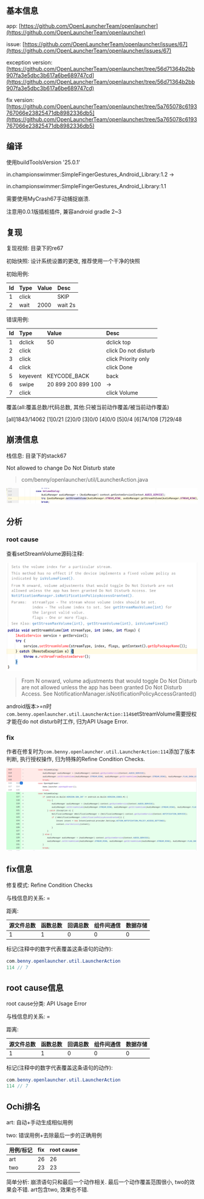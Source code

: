 ## 基本信息

app: [https://github.com/OpenLauncherTeam/openlauncher](https://github.com/OpenLauncherTeam/openlauncher)

issue: [https://github.com/OpenLauncherTeam/openlauncher/issues/67](https://github.com/OpenLauncherTeam/openlauncher/issues/67)

exception version: [https://github.com/OpenLauncherTeam/openlauncher/tree/56d71364b2bb907fa3e5dbc3b617a6be689747cd](https://github.com/OpenLauncherTeam/openlauncher/tree/56d71364b2bb907fa3e5dbc3b617a6be689747cd)

fix version: [https://github.com/OpenLauncherTeam/openlauncher/tree/5a765078c6193767066e23825471db8982336db5](https://github.com/OpenLauncherTeam/openlauncher/tree/5a765078c6193767066e23825471db8982336db5)

## 编译

使用buildToolsVersion '25.0.1'

in.championswimmer:SimpleFingerGestures_Android_Library:1.2 ->

in.championswimmer:SimpleFingerGestures_Android_Library:1.1

需要使用MyCrash67手动捕捉崩溃.

注意用0.0.1版插桩插件, 兼容android gradle 2~3

## 复现

复现视频: 目录下的re67

初始快照: 设计系统设置的更改, 推荐使用一个干净的快照

初始用例: 

|Id|Type|Value|Desc|
|:----|:----|:----|:----|
|1|click|    |SKIP|
|2|wait|2000|wait 2s|

错误用例:

|Id|Type|Value|Desc|
|:----|:----|:----|:----|
|1|dclick|50|dclick top|
|2|click|    |click Do not disturb|
|3|click|    |click Priority only|
|4|click|    |click Done|
|5|keyevent|KEYCODE_BACK|back|
|6|swipe|20 899 200 899 100|->|
|7|click|    |click Volume|

覆盖(all:覆盖总数/代码总数, 其他:只被当前动作覆盖/被当前动作覆盖)

[all]1843/14062 [1]0/21 [2]0/0 [3]0/0 [4]0/0 [5]0/4 [6]74/108 [7]29/48 

## 崩溃信息

栈信息: 目录下的stack67

Not allowed to change Do Not Disturb state

> com/benny/openlauncher/util/LauncherAction.java

![image-20220315163607327](README.assets/image-20220315163607327.png)

## 分析

### root cause

查看setStreamVolume源码注释:

![image-20220315163611297](README.assets/image-20220315163611297.png)

>  From N onward, volume adjustments that would toggle Do Not Disturb are not allowed unless the app has been granted Do Not Disturb Access. See NotificationManager.isNotificationPolicyAccessGranted()

android版本>=n时`com.benny.openlauncher.util.LauncherAction:114`setStreamVolume需要授权才能在do not disturb时工作, 归为API Usage Error. 

### fix

作者在修复时为`com.benny.openlauncher.util.LauncherAction:114`添加了版本判断, 执行授权操作, 归为特殊的Refine Condition Checks.

![image-20220407144447876](README.assets/image-20220407144447876.png)

## fix信息

修复模式: Refine Condition Checks

与栈信息的关系: =

距离:

|源文件总数|函数总数|回调总数|组件间通信|数据存储|
|:----|:----|:----|:----|:----|
|1|1|0|0|0|

标记(注释中的数字代表覆盖这条语句的动作):

```java
com.benny.openlauncher.util.LauncherAction
114 // 7
```
## root cause信息

root cause分类: API Usage Error

与栈信息的关系: =

距离:

|源文件总数|函数总数|回调总数|组件间通信|数据存储|
|:----|:----|:----|:----|:----|
|1|1|0|0|0|

标记(注释中的数字代表覆盖这条语句的动作):

```java
com.benny.openlauncher.util.LauncherAction
114 // 7
```
## Ochi排名

art: 自动+手动生成相似用例

two: 错误用例+去除最后一步的正确用例

|用例/标记|fix|root cause|
|:----|:----|:----|
|art|26|26|
|two|23|23|

简单分析: 崩溃语句只和最后一个动作相关. 最后一个动作覆盖范围很小, two的效果会不错. art包含two, 效果也不错.


